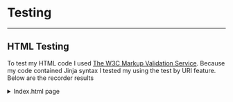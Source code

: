 # Testing
---

## HTML Testing

To test my HTML code I used [The W3C Markup Validation Service](https://validator.w3.org/). Because my code contained Jinja syntax I tested my using the test by URI feature. Below are the recorder results

<details>
<summary>Index.html page</summary>
<br>
- Errors in first test. 
  
![Homepage Errors](documentation/testing/errors-homepage-html.PNG)



</details>